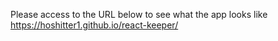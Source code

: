 Please access to the URL below to see what the app looks like
https://hoshitter1.github.io/react-keeper/
